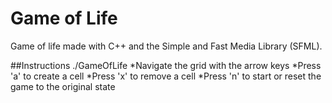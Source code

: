 # Game of Life
Game of life made with C++ and the Simple and Fast Media Library (SFML).

##Instructions
./GameOfLife
*Navigate the grid with the arrow keys
*Press 'a' to create a cell
*Press 'x' to remove a cell
*Press 'n' to start or reset the game to the original state

